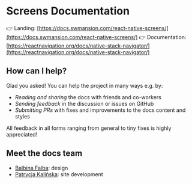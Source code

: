 # Screens Documentation

👉 Landing: [https://docs.swmansion.com/react-native-screens/](https://docs.swmansion.com/react-native-screens/)
👉 Documentation: [https://reactnavigation.org/docs/native-stack-navigator/](https://reactnavigation.org/docs/native-stack-navigator/)

## How can I help?

Glad you asked! You can help the project in many ways e.g. by:

- _Reading and sharing_ the docs with friends and co-workers
- _Sending feedback_ in the discussion or issues on GitHub
- _Submitting PRs_ with fixes and improvements to the docs content and styles

All feedback in all forms ranging from general to tiny fixes is highly appreciated!

## Meet the docs team

- [Balbina Falba](https://dribbble.com/balbina): design
- [Patrycja Kalińska](https://x.com/patkalinska): site development
